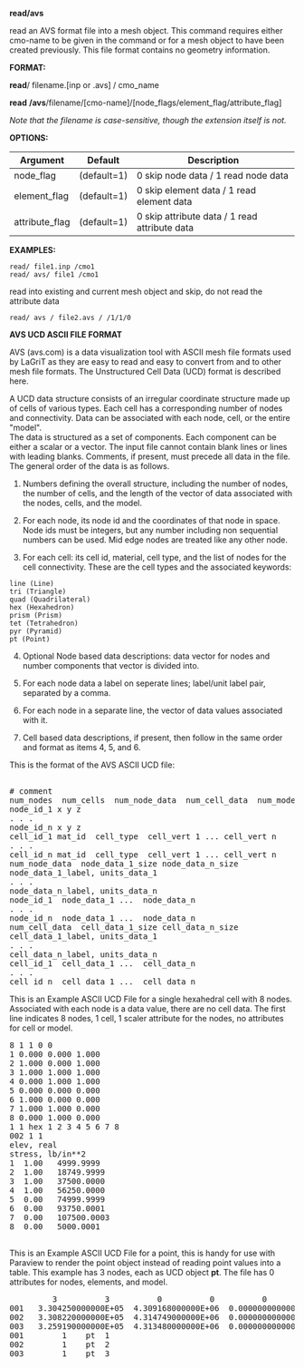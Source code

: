 **read/avs**

read an AVS format file into a mesh object. This command requires either cmo-name to be given in
the command or for a mesh object to have been created previously. This file format contains no geometry
information. 

**FORMAT:**

**read**/ filename.[inp or .avs] / cmo_name

**read** **/avs**/filename/[cmo-name]/[node\_flags/element\_flag/attribute\_flag]

*Note that the filename is case-sensitive, though the extension itself is not.*




**OPTIONS:**
 
 
| Argument | Default | Description |
| ----------------- |  ------------- | ----------------------- |
| node_flag  |  (default=1) |  0 skip node data /  1 read node data |
| element_flag |    (default=1) |  0 skip element data / 1 read element data |
| attribute_flag |  (default=1) |  0 skip attribute data / 1 read attribute data |


**EXAMPLES:**

```
read/ file1.inp /cmo1
read/ avs/ file1 /cmo1
```

read into existing and current mesh object
and skip, do not read the attribute data
```
read/ avs / file2.avs / /1/1/0
```

**AVS UCD ASCII FILE FORMAT**

AVS (avs.com) is a data visualization tool with ASCII mesh file formats used by LaGriT as they are easy to read and easy to convert from and to other mesh file formats. The Unstructured Cell Data (UCD) format is described here.

A UCD data structure consists of an irregular coordinate structure made up of cells of various types.
Each cell has a corresponding number of nodes and connectivity. 
Data can be associated with each node, cell, or the entire "model".  
The data is structured as a set of components. Each component can be either a scalar or a vector.
The input file cannot contain blank lines or lines with leading blanks. 
Comments, if present, must precede all data in the file. 
The general order of the data is as follows.
 
1. Numbers defining the overall structure, including the number of nodes, the number of cells, and the length of the vector of data associated with the nodes, cells, and the model.
 
2. For each node, its node id and the coordinates of that node in space. Node ids must be integers, but any number including non sequential numbers can be used. Mid edge nodes are treated like any other node.
 
3. For each cell: its cell id, material, cell type, and the list of nodes for the cell connectivity. 
These are the cell types and the associated keywords:
```
line (Line)
tri (Triangle)
quad (Quadrilateral)
hex (Hexahedron)
prism (Prism)
tet (Tetrahedron)
pyr (Pyramid)
pt (Point)
```

4. Optional Node based data descriptions: data vector for nodes and number components that vector is divided into.
 
5. For each node data a label on seperate lines; label/unit label pair, separated by a comma.

6. For each node in a separate line, the vector of data values associated with it.

7. Cell based data descriptions, if present, then follow in the same order and format as items 4, 5, and 6.


This is the format of the AVS ASCII UCD file:
<pre>

# comment  
num_nodes  num_cells  num_node_data  num_cell_data  num_model_data 
node_id_1 x y z 
. . .
node_id_n x y z
cell_id_1 mat_id  cell_type  cell_vert 1 ... cell_vert n 
. . .
cell_id_n mat_id  cell_type  cell_vert 1 ... cell_vert n
num_node_data  node_data_1_size node_data_n_size
node_data_1_label, units_data_1 
. . .
node_data_n_label, units_data_n
node_id_1  node_data_1 ...  node_data_n
. . .
node_id_n  node_data_1 ...  node_data_n
num_cell_data  cell_data_1_size cell_data_n_size
cell_data_1_label, units_data_1 
. . .
cell_data_n_label, units_data_n
cell_id_1  cell_data_1 ...  cell_data_n
. . .
cell_id_n  cell_data_1 ...  cell_data_n
</pre>

This is an Example ASCII UCD File for a single hexahedral cell with 8 nodes. Associated with each node is a data value, there are no cell data. The first line indicates 8 nodes, 1 cell, 1 scaler attribute for the nodes, no attributes for cell or model.

<pre>
8 1 1 0 0 
1 0.000 0.000 1.000 
2 1.000 0.000 1.000 
3 1.000 1.000 1.000 
4 0.000 1.000 1.000 
5 0.000 0.000 0.000 
6 1.000 0.000 0.000 
7 1.000 1.000 0.000 
8 0.000 1.000 0.000 
1 1 hex 1 2 3 4 5 6 7 8 
002 1 1
elev, real
stress, lb/in**2 
1  1.00   4999.9999  
2  1.00   18749.9999 
3  1.00   37500.0000 
4  1.00   56250.0000 
5  0.00   74999.9999 
6  0.00   93750.0001 
7  0.00   107500.0003 
8  0.00   5000.0001 

</pre>

This is an Example ASCII UCD File for a point, this is handy for use with Paraview to render the point object instead of reading point values into a table. This example has 3 nodes, each as UCD object **pt**. The file has 0 attributes for nodes, elements, and model.

<pre>
         3          3          0          0          0
001   3.304250000000E+05  4.309168000000E+06  0.000000000000E+00
002   3.308220000000E+05  4.314749000000E+06  0.000000000000E+00
003   3.259190000000E+05  4.313480000000E+06  0.000000000000E+00
001        1    pt  1
002        1    pt  2
003        1    pt  3

 </pre>
